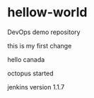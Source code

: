
# hellow-world
DevOps demo repository

this is my first change

hello canada

octopus started

jenkins version 1.1.7


